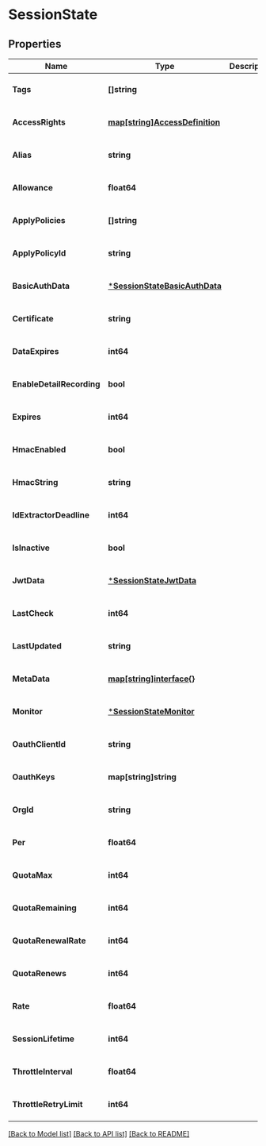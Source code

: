 # SessionState

## Properties
Name | Type | Description | Notes
------------ | ------------- | ------------- | -------------
**Tags** | **[]string** |  | [optional] [default to null]
**AccessRights** | [**map[string]AccessDefinition**](AccessDefinition.md) |  | [optional] [default to null]
**Alias** | **string** |  | [optional] [default to null]
**Allowance** | **float64** |  | [optional] [default to null]
**ApplyPolicies** | **[]string** |  | [optional] [default to null]
**ApplyPolicyId** | **string** |  | [optional] [default to null]
**BasicAuthData** | [***SessionStateBasicAuthData**](SessionState_basic_auth_data.md) |  | [optional] [default to null]
**Certificate** | **string** |  | [optional] [default to null]
**DataExpires** | **int64** |  | [optional] [default to null]
**EnableDetailRecording** | **bool** |  | [optional] [default to null]
**Expires** | **int64** |  | [optional] [default to null]
**HmacEnabled** | **bool** |  | [optional] [default to null]
**HmacString** | **string** |  | [optional] [default to null]
**IdExtractorDeadline** | **int64** |  | [optional] [default to null]
**IsInactive** | **bool** |  | [optional] [default to null]
**JwtData** | [***SessionStateJwtData**](SessionState_jwt_data.md) |  | [optional] [default to null]
**LastCheck** | **int64** |  | [optional] [default to null]
**LastUpdated** | **string** |  | [optional] [default to null]
**MetaData** | [**map[string]interface{}**](interface{}.md) |  | [optional] [default to null]
**Monitor** | [***SessionStateMonitor**](SessionState_monitor.md) |  | [optional] [default to null]
**OauthClientId** | **string** |  | [optional] [default to null]
**OauthKeys** | **map[string]string** |  | [optional] [default to null]
**OrgId** | **string** |  | [optional] [default to null]
**Per** | **float64** |  | [optional] [default to null]
**QuotaMax** | **int64** |  | [optional] [default to null]
**QuotaRemaining** | **int64** |  | [optional] [default to null]
**QuotaRenewalRate** | **int64** |  | [optional] [default to null]
**QuotaRenews** | **int64** |  | [optional] [default to null]
**Rate** | **float64** |  | [optional] [default to null]
**SessionLifetime** | **int64** |  | [optional] [default to null]
**ThrottleInterval** | **float64** |  | [optional] [default to null]
**ThrottleRetryLimit** | **int64** |  | [optional] [default to null]

[[Back to Model list]](../README.md#documentation-for-models) [[Back to API list]](../README.md#documentation-for-api-endpoints) [[Back to README]](../README.md)

